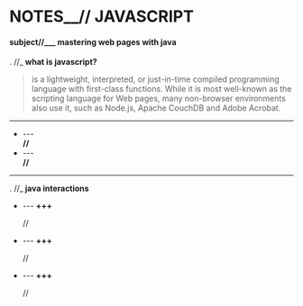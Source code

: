 # NOTES__// JAVASCRIPT

#### subject//___ mastering web pages with java 

. //_<b> what is javascript? </b>

> is a lightweight, interpreted, or just-in-time compiled programming language with first-class functions. While it is most well-known as the scripting language for Web pages, many non-browser environments also use it, such as Node.js, Apache CouchDB and Adobe Acrobat.
<hr>
<ul>
  <li> --- </li> <b> // </b>
  <li> --- </li> <b>  // </b>
</ul>
 <hr>
 . //_<b> java interactions </b>
 <ul>
  <li> --- <b> +++ </b> <p> // </p> </li>
  <li> --- <b> +++ </b> <p> //  </p> </li>
  <li> --- <b> +++ </b> <p> // </p> </li>
</ul>